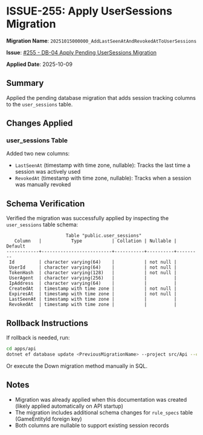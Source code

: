 # ISSUE-255: Apply UserSessions Migration

**Migration Name**: `20251015000000_AddLastSeenAtAndRevokedAtToUserSessions`

**Issue**: [#255 - DB-04 Apply Pending UserSessions Migration](https://github.com/DegrassiAaron/meepleai-monorepo/issues/255)

**Applied Date**: 2025-10-09

## Summary

Applied the pending database migration that adds session tracking columns to the `user_sessions` table.

## Changes Applied

### user_sessions Table

Added two new columns:
- `LastSeenAt` (timestamp with time zone, nullable): Tracks the last time a session was actively used
- `RevokedAt` (timestamp with time zone, nullable): Tracks when a session was manually revoked

## Schema Verification

Verified the migration was successfully applied by inspecting the `user_sessions` table schema:

```
                      Table "public.user_sessions"
   Column   |           Type           | Collation | Nullable | Default
------------+--------------------------+-----------+----------+---------
 Id         | character varying(64)    |           | not null |
 UserId     | character varying(64)    |           | not null |
 TokenHash  | character varying(128)   |           | not null |
 UserAgent  | character varying(256)   |           |          |
 IpAddress  | character varying(64)    |           |          |
 CreatedAt  | timestamp with time zone |           | not null |
 ExpiresAt  | timestamp with time zone |           | not null |
 LastSeenAt | timestamp with time zone |           |          |
 RevokedAt  | timestamp with time zone |           |          |
```

## Rollback Instructions

If rollback is needed, run:

```bash
cd apps/api
dotnet ef database update <PreviousMigrationName> --project src/Api --connection "Host=localhost;Port=5432;Database=meepleai;Username=meeple;Password=meeplepass"
```

Or execute the Down migration method manually in SQL.

## Notes

- Migration was already applied when this documentation was created (likely applied automatically on API startup)
- The migration includes additional schema changes for `rule_specs` table (GameEntityId foreign key)
- Both columns are nullable to support existing session records

